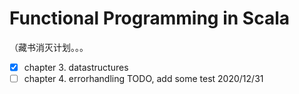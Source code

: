 # Functional Programming in Scala
（藏书消灭计划。。。

- [x] chapter 3. datastructures
- [ ] chapter 4. errorhandling TODO, add some test 2020/12/31
